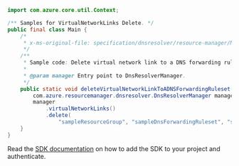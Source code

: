 ```java
import com.azure.core.util.Context;

/** Samples for VirtualNetworkLinks Delete. */
public final class Main {
    /*
     * x-ms-original-file: specification/dnsresolver/resource-manager/Microsoft.Network/preview/2020-04-01-preview/examples/VirtualNetworkLink_Delete.json
     */
    /**
     * Sample code: Delete virtual network link to a DNS forwarding ruleset.
     *
     * @param manager Entry point to DnsResolverManager.
     */
    public static void deleteVirtualNetworkLinkToADNSForwardingRuleset(
        com.azure.resourcemanager.dnsresolver.DnsResolverManager manager) {
        manager
            .virtualNetworkLinks()
            .delete(
                "sampleResourceGroup", "sampleDnsForwardingRuleset", "sampleVirtualNetworkLink", null, Context.NONE);
    }
}
```

Read the [SDK documentation](https://github.com/Azure/azure-sdk-for-java/blob/azure-resourcemanager-dnsresolver_1.0.0-beta.1/sdk/dnsresolver/azure-resourcemanager-dnsresolver/README.md) on how to add the SDK to your project and authenticate.
